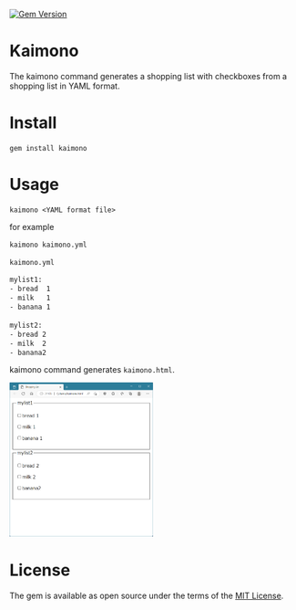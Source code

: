 [![Gem Version](https://badge.fury.io/rb/kaimono.svg)](https://badge.fury.io/rb/kaimono)
# Kaimono

The kaimono command generates a shopping list with checkboxes from a shopping list in YAML format.

# Install

```
gem install kaimono
```

# Usage

```
kaimono <YAML format file>
```

for example
```
kaimono kaimono.yml
```

`kaimono.yml`
```
mylist1:
- bread  1
- milk   1
- banana 1

mylist2:
- bread 2
- milk  2
- banana2

```

kaimono command generates `kaimono.html`.

<img src="./img/kaimono.png" width="50%">


# License

The gem is available as open source under the terms of the [MIT License](https://opensource.org/licenses/MIT).

